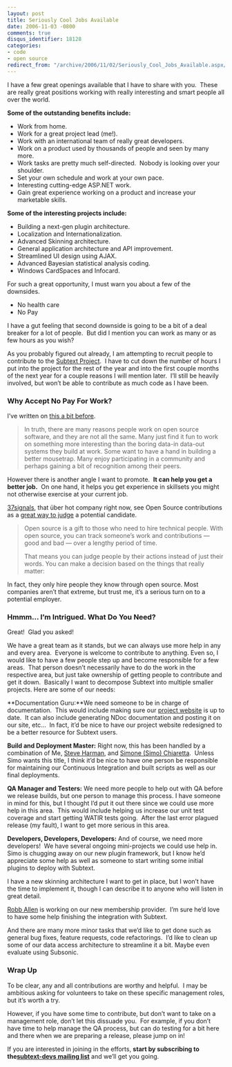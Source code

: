 ```yaml
---
layout: post
title: Seriously Cool Jobs Available
date: 2006-11-03 -0800
comments: true
disqus_identifier: 18128
categories:
- code
- open source
redirect_from: "/archive/2006/11/02/Seriously_Cool_Jobs_Available.aspx/"
---
```


I have a few great openings available that I have to share with you. 
These are really great positions working with really interesting and
smart people all over the world. 

**Some of the outstanding benefits include:**

-   Work from home.
-   Work for a great project lead (me!).
-   Work with an international team of really great developers.
-   Work on a product used by thousands of people and seen by many more.
-   Work tasks are pretty much self-directed.  Nobody is looking over
    your shoulder.
-   Set your own schedule and work at your own pace.
-   Interesting cutting-edge ASP.NET work. 
-   Gain great experience working on a product and increase your
    marketable skills.

**Some of the interesting projects include:**

-   Building a next-gen plugin architecture.
-   Localization and Internationalization.
-   Advanced Skinning architecture.
-   General application architecture and API improvement.
-   Streamlined UI design using AJAX.
-   Advanced Bayesian statistical analysis coding.
-   Windows CardSpaces and Infocard.

For such a great opportunity, I must warn you about a few of the
downsides.

-   No health care
-   No Pay

I have a gut feeling that second downside is going to be a bit of a deal
breaker for a lot of people.  But did I mention you can work as many or
as few hours as you wish?

As you probably figured out already, I am attempting to recruit people
to contribute to the [Subtext
Project](http://subtextproject.com/ "Subtext Project").  I have to cut
down the number of hours I put into the project for the rest of the year
and into the first couple months of the next year for a couple reasons I
will mention later.  I’ll still be heavily involved, but won’t be able
to contribute as much code as I have been.

### Why Accept No Pay For Work?

I’ve written on [this a bit
before](https://haacked.com/archive/2006/01/16/MisperceptionsofOpenSource.aspx "Misperceptions of Open Source").

> In truth, there are many reasons people work on open source software,
> and they are not all the same. Many just find it fun to work on
> something more interesting than the boring data-in data-out systems
> they build at work. Some want to have a hand in building a better
> mousetrap. Many enjoy participating in a community and perhaps gaining
> a bit of recognition among their peers.

However there is another angle I want to promote.  **It can help you get
a better job.**  On one hand, it helps you get experience in skillsets
you might not otherwise exercise at your current job.

[37signals](http://37signals.com "37 signals"), that über hot company
right now, see Open Source contributions as a [great way to
judge](http://gettingreal.37signals.com/ch08_Actions_Not_Words.php "Actions, Not Words")
a potential candidate.

> Open source is a gift to those who need to hire technical people. With
> open source, you can track someone’s work and contributions — good and
> bad — over a lengthy period of time.
>
> That means you can judge people by their actions instead of just their
> words. You can make a decision based on the things that really matter:

In fact, they only hire people they know through open source. Most
companies aren’t that extreme, but trust me, it’s a serious turn on to a
potential employer.

### Hmmm... I’m Intrigued. What Do You Need?

Great!  Glad you asked!

We have a great team as it stands, but we can always use more help in
any and every area.  Everyone is welcome to contribute to anything. Even
so, I would like to have a few people step up and become responsible for
a few areas.  That person doesn’t necessarily have to do the work in the
respective area, but just take ownership of getting people to contribute
and get it down.  Basically I want to decompose Subtext into multiple
smaller projects. Here are some of our needs: 

**Documentation Guru:**We need someone to be in charge of
documentation.  This would include making sure our [project
website](http://subtextproject.com/ "Subtext Project Website") is up to
date.  It can also include generating NDoc documentation and posting it
on our site, etc...  In fact, it’d be nice to have our project website
redesigned to be a better resource for Subtext users.

**Build and Deployment Master:** Right now, this has been handled by a
combination of Me, [Steve
Harman](http://stevenharman.net/blog/ "Steve Harman"), and [Simone
(Simo) Chiaretta](http://blogs.ugidotnet.org/piyo/ "Simone Chiaretta"). 
Unless Simo wants this title, I think it’d be nice to have one person be
responsible for maintaining our Continuous Integration and built scripts
as well as our final deployments.

**QA Manager and Testers:** We need more people to help out with QA
before we release builds, but one person to manage this process. I have
someone in mind for this, but I thought I’d put it out there since we
could use more help in this area.  This would include helping us
increase our unit test coverage and start getting WATIR tests going. 
After the last error plagued release (my fault), I want to get more
serious in this area.

**Developers, Developers, Developers:** And of course, we need more
developers!  We have several ongoing mini-projects we could use help
in.  Simo is chugging away on our new plugin framework, but I know he’d
appreciate some help as well as someone to start writing some initial
plugins to deploy with Subtext.

I have a new skinning architecture I want to get in place, but I won’t
have the time to implement it, though I can describe it to anyone who
will listen in great detail.

[Robb Allen](http://blog.robballen.com/ "Sharp as a Marble") is working
on our new membership provider.  I’m sure he’d love to have some help
finishing the integration with Subtext.

And there are many more minor tasks that we’d like to get done such as
general bug fixes, feature requests, code refactorings.  I’d like to
clean up some of our data access architecture to streamline it a bit.
Maybe even evaluate using Subsonic.

### Wrap Up

To be clear, any and all contributions are worthy and helpful.  I may be
ambitious asking for volunteers to take on these specific management
roles, but it’s worth a try.

However, if you have some time to contribute, but don’t want to take on
a management role, don’t let this dissuade you.  For example, if you
don’t have time to help manage the QA process, but can do testing for a
bit here and there when we are preparing a release, please jump on in! 

If you are interested in joining in the efforts, **start by subscribing
to the**[**subtext-devs mailing
list**](https://lists.sourceforge.net/lists/listinfo/subtext-devs "Subtext-devs Mailing List") and
we’ll get you going.


